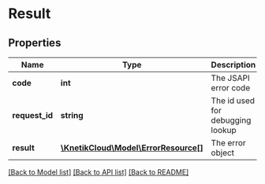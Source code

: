 # Result

## Properties
Name | Type | Description | Notes
------------ | ------------- | ------------- | -------------
**code** | **int** | The JSAPI error code | [optional] 
**request_id** | **string** | The id used for debugging lookup | [optional] 
**result** | [**\KnetikCloud\Model\ErrorResource[]**](ErrorResource.md) | The error object | [optional] 

[[Back to Model list]](../README.md#documentation-for-models) [[Back to API list]](../README.md#documentation-for-api-endpoints) [[Back to README]](../README.md)


